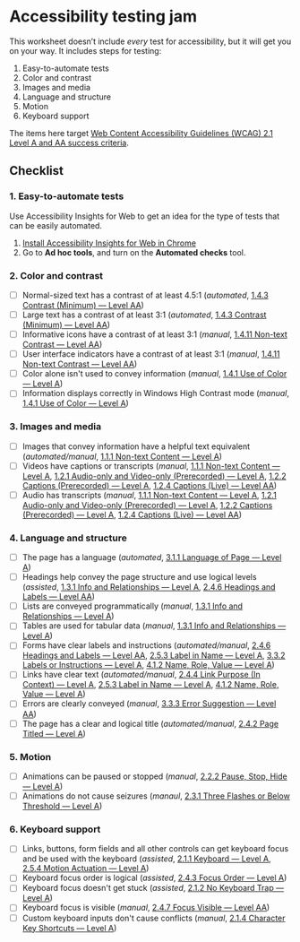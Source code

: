 # Accessibility testing jam

This worksheet doesn’t include _every_ test for accessibility, but it will get you on your way. It includes steps for testing:

1. Easy-to-automate tests
1. Color and contrast
1. Images and media
1. Language and structure
1. Motion
1. Keyboard support

The items here target [Web Content Accessibility Guidelines (WCAG) 2.1 Level A and AA success criteria](https://www.w3.org/WAI/WCAG21/quickref/?currentsidebar=%23col_customize&levels=aaa).

## Checklist

### 1. Easy-to-automate tests

Use Accessibility Insights for Web to get an idea for the type of tests that can be easily automated.

1. [Install Accessibility Insights for Web in Chrome](https://chrome.google.com/webstore/detail/accessibility-insights-fo/pbjjkligggfmakdaogkfomddhfmpjeni)
2. Go to **Ad hoc tools**, and turn on the **Automated checks** tool.

### 2. Color and contrast

- [ ] Normal-sized text has a contrast of at least 4.5:1 (*automated*, [1.4.3 Contrast (Minimum) — Level AA](https://www.w3.org/WAI/WCAG21/quickref/#contrast-minimum))
- [ ] Large text has a contrast of at least 3:1 (*automated*, [1.4.3 Contrast (Minimum) — Level AA](https://www.w3.org/WAI/WCAG21/quickref/#contrast-minimum))
- [ ] Informative icons have a contrast of at least 3:1 (*manual*, [1.4.11 Non-text Contrast — Level AA](https://www.w3.org/WAI/WCAG21/quickref/#non-text-contrast))
- [ ] User interface indicators have a contrast of at least 3:1 (*manual*, [1.4.11 Non-text Contrast — Level AA](https://www.w3.org/WAI/WCAG21/quickref/#non-text-contrast))
- [ ] Color alone isn't used to convey information (*manual*, [1.4.1 Use of Color — Level A](https://www.w3.org/WAI/WCAG21/quickref/#use-of-color))
- [ ] Information displays correctly in Windows High Contrast mode (*manual*, [1.4.1 Use of Color — Level A](https://www.w3.org/WAI/WCAG21/quickref/#use-of-color))

### 3. Images and media

- [ ] Images that convey information have a helpful text equivalent (*automated/manual*, [1.1.1 Non-text Content — Level A](https://www.w3.org/WAI/WCAG21/quickref/#non-text-content))
- [ ] Videos have captions or transcripts (*manual*, [1.1.1 Non-text Content — Level A](https://www.w3.org/WAI/WCAG21/quickref/#non-text-content), [1.2.1 Audio-only and Video-only (Prerecorded) — Level A](https://www.w3.org/WAI/WCAG21/quickref/#audio-only-and-video-only-prerecorded), [1.2.2 Captions (Prerecorded) — Level A](https://www.w3.org/WAI/WCAG21/quickref/#captions-prerecorded), [1.2.4 Captions (Live) — Level AA](https://www.w3.org/WAI/WCAG21/quickref/#captions-live))
- [ ] Audio has transcripts (*manual*, [1.1.1 Non-text Content — Level A](https://www.w3.org/WAI/WCAG21/quickref/#non-text-content), [1.2.1 Audio-only and Video-only (Prerecorded) — Level A](https://www.w3.org/WAI/WCAG21/quickref/#audio-only-and-video-only-prerecorded), [1.2.2 Captions (Prerecorded) — Level A](https://www.w3.org/WAI/WCAG21/quickref/#captions-prerecorded), [1.2.4 Captions (Live) — Level AA](https://www.w3.org/WAI/WCAG21/quickref/#captions-live))

### 4. Language and structure

- [ ] The page has a language (*automated*, [3.1.1 Language of Page — Level A](https://www.w3.org/WAI/WCAG21/quickref/#language-of-page))
- [ ] Headings help convey the page structure and use logical levels (*assisted*, [1.3.1 Info and Relationships — Level A](https://www.w3.org/WAI/WCAG21/quickref/#info-and-relationships), [2.4.6
Headings and Labels — Level AA](https://www.w3.org/WAI/WCAG21/quickref/#headings-and-labels))
- [ ] Lists are conveyed programmatically (*manual*, [1.3.1 Info and Relationships — Level A](https://www.w3.org/WAI/WCAG21/quickref/#info-and-relationships))
- [ ] Tables are used for tabular data (*manual*, [1.3.1 Info and Relationships — Level A](https://www.w3.org/WAI/WCAG21/quickref/#info-and-relationships))
- [ ] Forms have clear labels and instructions (*automated/manual*, [2.4.6
Headings and Labels — Level AA](https://www.w3.org/WAI/WCAG21/quickref/#headings-and-labels), [2.5.3
Label in Name — Level A](https://www.w3.org/WAI/WCAG21/quickref/#label-in-name), [3.3.2 Labels or Instructions — Level A](https://www.w3.org/WAI/WCAG21/quickref/#labels-or-instructions), [4.1.2 Name, Role, Value — Level A](https://www.w3.org/WAI/WCAG21/quickref/#name-role-value))
- [ ] Links have clear text (*automated/manual*, [2.4.4 Link Purpose (In Context) — Level A](https://www.w3.org/WAI/WCAG21/quickref/#link-purpose-in-context), [2.5.3
Label in Name — Level A](https://www.w3.org/WAI/WCAG21/quickref/#label-in-name), [4.1.2 Name, Role, Value — Level A](https://www.w3.org/WAI/WCAG21/quickref/#name-role-value))
- [ ] Errors are clearly conveyed (*manual*, [3.3.3 Error Suggestion — Level AA](https://www.w3.org/WAI/WCAG21/quickref/#error-suggestion))
- [ ] The page has a clear and logical title (*automated/manual*, [2.4.2 Page Titled — Level A](https://www.w3.org/WAI/WCAG21/quickref/#page-titled))

### 5. Motion

- [ ] Animations can be paused or stopped (*manual*, [2.2.2 Pause, Stop, Hide — Level A](https://www.w3.org/WAI/WCAG21/quickref/#pause-stop-hide))
- [ ] Animations do not cause seizures (*manaul*, [2.3.1 Three Flashes or Below Threshold — Level A](https://www.w3.org/WAI/WCAG21/quickref/#three-flashes-or-below-threshold))

### 6. Keyboard support

- [ ] Links, buttons, form fields and all other controls can get keyboard focus and be used with the keyboard (*assisted*, [2.1.1 Keyboard — Level A](https://www.w3.org/WAI/WCAG21/quickref/#keyboard), [2.5.4 Motion Actuation — Level A](https://www.w3.org/WAI/WCAG21/quickref/#motion-actuation))
- [ ] Keyboard focus order is logical (*assisted*, [2.4.3 Focus Order — Level A](https://www.w3.org/WAI/WCAG21/quickref/#focus-order))
- [ ] Keyboard focus doesn't get stuck (*assisted*, [2.1.2 No Keyboard Trap — Level A](https://www.w3.org/WAI/WCAG21/quickref/#no-keyboard-trap))
- [ ] Keyboard focus is visible (*manual*, [2.4.7 Focus Visible — Level AA](https://www.w3.org/WAI/WCAG21/quickref/#focus-visible))
- [ ] Custom keyboard inputs don't cause conflicts (*manual*, [2.1.4 Character Key Shortcuts — Level A](https://www.w3.org/WAI/WCAG21/quickref/#character-key-shortcuts))
